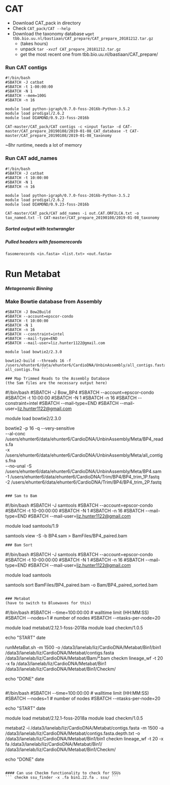 # CAT

- Download CAT_pack in directory
- Check ``` CAT_pack/CAT --help ```
- Download the taxonomy database ``` wget tbb.bio.uu.nl/bastiaan/CAT_prepare/CAT_prepare_20181212.tar.gz ```
  - (takes hours)
  - unpack ``` tar -xvzf CAT_prepare_20181212.tar.gz ```
  - get the most recent one from tbb.bio.uu.nl/bastiaan/CAT_prepare/

### Run CAT contigs

```
#!/bin/bash
#SBATCH -J catbat
#SBATCH -t 1-00:00:00
#SBATCH -N 1
#SBATCH --mem=100G
#SBATCH -n 16

module load python-igraph/0.7.0-foss-2016b-Python-3.5.2
module load prodigal/2.6.2
module load DIAMOND/0.9.23-foss-2016b

CAT-master/CAT_pack/CAT contigs -c <input fasta> -d CAT-master/CAT_prepare_20190108/2019-01-08_CAT_database -t CAT-master/CAT_prepare_20190108/2019-01-08_taxonomy
```

~8hr runtime, needs a lot of memory

### Run CAT add_names
```
#!/bin/bash
#SBATCH -J catbat
#SBATCH -t 10:00:00
#SBATCH -N 1
#SBATCH -n 16

module load python-igraph/0.7.0-foss-2016b-Python-3.5.2
module load prodigal/2.6.2
module load DIAMOND/0.9.23-foss-2016b

CAT-master/CAT_pack/CAT add_names -i out.CAT.ORF2LCA.txt -o tax_named.txt -t CAT-master/CAT_prepare_20190108/2019-01-08_taxonomy
```

##### Sorted output with textwrangler
##### Pulled headers with fasomerecords

``` fasomerecords <in.fasta> <list.txt> <out.fasta> ```

# **Run Metabat**
##### Metagenomic Binning

### Make Bowtie database from Assembly

``` #!/bin/bash
#SBATCH -J Bow2Build
#SBATCH --account=epscor-condo
#SBATCH -t 10:00:00
#SBATCH -N 1
#SBATCH -n 16
#SBATCH --constraint=intel
#SBATCH --mail-type=END
#SBATCH --mail-user=liz.hunter1122@gmail.com

module load bowtie2/2.3.0

bowtie2-build --threads 16 -f /users/ehunter6/data/ehunter6/CardioDNA/UnbinAssembly/all_contigs.fasta all_contigs.fna ```

### Map Trimmed Reads to the Assembly Database
(the Sam files are the necessary output here)

```
#!/bin/bash
#SBATCH -J Bow_BP4
#SBATCH --account=epscor-condo
#SBATCH -t 10:00:00
#SBATCH -N 1
#SBATCH -n 16
#SBATCH --constraint=intel
#SBATCH --mail-type=END
#SBATCH --mail-user=liz.hunter1122@gmail.com

module load bowtie2/2.3.0

bowtie2 -p 16 -q --very-sensitive \
--al-conc /users/ehunter6/data/ehunter6/CardioDNA/UnbinAssembly/Meta/BP4_reads.fa \
-x /users/ehunter6/data/ehunter6/CardioDNA/UnbinAssembly/Meta/all_contigs.fna \
--no-unal -S /users/ehunter6/data/ehunter6/CardioDNA/UnbinAssembly/Meta/BP4.sam \
-1 /users/ehunter6/data/ehunter6/CardioDNA/Trim/BP4/BP4_trim_1P.fastq \
-2 /users/ehunter6/data/ehunter6/CardioDNA/Trim/BP4/BP4_trim_2P.fastq
```

### Sam to Bam

```
#!/bin/bash
#SBATCH -J samtools
#SBATCH --account=epscor-condo
#SBATCH -t 10-00:00:00
#SBATCH -N 1
#SBATCH -n 16
#SBATCH --mail-type=END
#SBATCH --mail-user=liz.hunter1122@gmail.com

module load samtools/1.9

samtools view -S -b BP4.sam > BamFiles/BP4_paired.bam
```
### Bam Sort

```
#!/bin/bash
#SBATCH -J samtools
#SBATCH --account=epscor-condo
#SBATCH -t 10-00:00:00
#SBATCH -N 1
#SBATCH -n 16
#SBATCH --mail-type=END
#SBATCH --mail-user=liz.hunter1122@gmail.com

module load samtools

samtools sort BamFiles/BP4_paired.bam -o Bam/BP4_paired_sorted.bam
```

### Metabat
(have to switch to Bluewaves for this)
```
#!/bin/bash
#SBATCH --time=100:00:00  # walltime limit (HH:MM:SS)
#SBATCH --nodes=1   # number of nodes
#SBATCH --ntasks-per-node=20

module load metabat/2.12.1-foss-2018a
module load checkm/1.0.5

echo "START"
date

runMetaBat.sh -m 1500 -o /data3/lanelab/liz/CardioDNA/Metabat/Bin1/bin1 /data3/lanelab/liz/CardioDNA/Metabat/contigs.fasta /data3/lanelab/liz/CardioDNA/Metabat/Bam/*.bam
checkm lineage_wf -t 20 -x fa /data3/lanelab/liz/CardioDNA/Metabat/Bin1 /data3/lanelab/liz/CardioDNA/Metabat/Bin1/Checkm/

echo "DONE"
date
```

```
#!/bin/bash
#SBATCH --time=100:00:00  # walltime limit (HH:MM:SS)
#SBATCH --nodes=1   # number of nodes
#SBATCH --ntasks-per-node=20

echo "START"
date

module load metabat/2.12.1-foss-2018a
module load checkm/1.0.5

metabat2 -i /data3/lanelab/liz/CardioDNA/Metabat/contigs.fasta -m 1500 -a /data3/lanelab/liz/CardioDNA/Metabat/contigs.fasta.depth.txt -o /data3/lanelab/liz/CardioDNA/Metabat/Bin1/bin1
checkm lineage_wf -t 20 -x fa /data3/lanelab/liz/CardioDNA/Metabat/Bin1/ /data3/lanelab/liz/CardioDNA/Metabat/Bin1/Checkm/

echo "DONE"
date
```

#### Can use Checkm functionality to check for SSUs
``` checkm ssu_finder -x .fa bin1.22.fa . ssu/ ```

